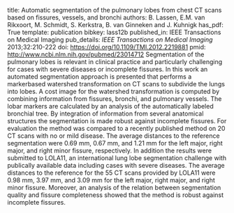 title: Automatic segmentation of the pulmonary lobes from chest CT scans based on fissures, vessels, and bronchi
authors: B. Lassen, E.M. van Rikxoort, M. Schmidt, S. Kerkstra, B. van Ginneken and J. Kuhnigk
has_pdf: True
template: publication
bibkey: lass12b
published_in: IEEE Transactions on Medical Imaging
pub_details: <i>IEEE Transactions on Medical Imaging</i> 2013;32:210-222
doi: https://doi.org/10.1109/TMI.2012.2219881
pmid: http://www.ncbi.nlm.nih.gov/pubmed/23014712
Segmentation of the pulmonary lobes is relevant in clinical practice and particularly challenging for cases with severe diseases or incomplete fissures. In this work an automated segmentation approach is presented that performs a markerbased watershed transformation on CT scans to subdivide the lungs into lobes. A cost image for the watershed transformation is computed by combining information from fissures, bronchi, and pulmonary vessels. The lobar markers are calculated by an analysis of the automatically labeled bronchial tree. By integration of information from several anatomical structures the segmentation is made robust against incomplete fissures. For evaluation the method was compared to a recently published method on 20 CT scans with no or mild disease. The average distances to the reference segmentation were 0.69 mm, 0.67 mm, and 1.21 mm for the left major, right major, and right minor fissure, respectively. In addition the results were submitted to LOLA11, an international lung lobe segmentation challenge with publically available data including cases with severe diseases. The average distances to the reference for the 55 CT scans provided by LOLA11 were 0.98 mm, 3.97 mm, and 3.09 mm for the left major, right major, and right minor fissure. Moreover, an analysis of the relation between segmentation quality and fissure completeness showed that the method is robust against incomplete fissures.

